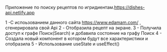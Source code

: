 Приложение по поиску рецептов по игридиентам.https://dishes-api.netlify.app

1 -С испоьзованием данного сайта https://www.edamam.com/ , сгенерировала свой Api 
2 - Отобразила рецепт на экране. 
3 - Получила доступ к графе Поиск(Search) и добавила состояние на графу Поиск
4 - Создала новый компонент в котором будут все характеристики и отобразила
5 - Использование useState и useEffect()
